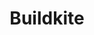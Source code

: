 ---
blog: https://building.buildkite.com/
codehost: https://github.com/https://github.com/buildkite
facebook: https://www.facebook.com/buildkite/
guide: https://buildkite.com/brand-assets
logohandle: buildkite
sort: buildkite
title: Buildkite
twitter: https://x.com/buildkite
website: https://buildkite.com/
---
